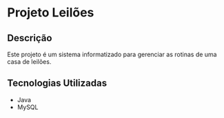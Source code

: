 # Projeto Leilões
## Descrição
Este projeto é um sistema informatizado para gerenciar as rotinas de uma casa de leilões.
## Tecnologias Utilizadas
- Java
- MySQL
